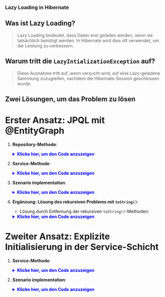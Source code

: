 ### Lazy Loading in Hibernate

## Was ist Lazy Loading?
> Lazy Loading bedeutet, dass Daten erst geladen werden, wenn sie tatsächlich benötigt werden.
> In Hibernate wird dies oft verwendet, um die Leistung zu verbessern.

## Warum tritt die `LazyIntializationException` auf?
> Diese Ausnahme tritt auf, wenn versucht wird, auf eine Lazy-geladene Sammlung zuzugreifen,
> nachdem die Hibernate-Session geschlossen wurde.

## Zwei Lösungen, um das Problem zu lösen

# Erster Ansatz: JPQL mit **@EntityGraph**
1. **Repository-Methode**:
    <details>
    <summary style="color: blue"><strong>Klicke hier, um den Code anzuzeigen</strong></summary>
    
   ```java
     @EntityGraph(attributePaths = {"notes", "employee", "employee.customers"})
     @Query("SELECT c FROM Customer c WHERE c.email = :email")
     Optional<Customer> findByEmailWithNotesAndEmployeeCustomers(@Param("email") String email);
    
    ```
    </details>
2. **Service-Methode**:
    <details>
    <summary style="color: blue"><strong>Klicke hier, um den Code anzuzeigen</strong></summary>
    
   ```java
   @Override
   @Transactional(readOnly = true)
   public Optional<Customer> getCustomerByEmailWithNotesAndEmployeeCustomers(String email) {
        return customerRepository.findByEmailWithNotesAndEmployeeCustomers(email);
   }
   ```
   </details>

3. **Szenario implementation**:
    <details>
    <summary style="color: blue"><strong>Klicke hier, um den Code anzuzeigen</strong></summary>
    
   ```java
    private void scenarioAddNoteToExistingCustomerFirstApproach() {
        // Kunden finden
        Customer customer = customerService.getCustomerByEmail("c.customerB@gmail.com")
                .orElseThrow(() -> new RuntimeException("Kunde nicht gefunden"));
        
        // Neue Notiz erstellen
        Note newNote = Note.builder()
                .interactionType(InteractionType.EMAIL)
                .content("Follow-up Email sent")
                .date(LocalDate.now())
                .build();
        
        noteService.createNoteForCustomer(newNote, customer.getId());

        // Kunden und Notizen laden
        Customer customerF = customerService
                .getCustomerByEmailWithNotesAndEmployeeCustomers("c.customerB@gmail.com")
                .orElseThrow(() -> new RuntimeException("Kunde nicht gefunden"));

        System.out.println(customerF.getNotes());
        System.out.println("Neue Notiz erfolgreich hinzugefügt.");
    }
    ```
    </details>
4. **Ergänzung: Lösung des rekursiven Problems mit `toString()`**:
    - Lösung durch Entfernung der rekursiven `toString()`-Methoden:
    <details>
    <summary style="color: blue"><strong>Klicke hier, um den Code anzuzeigen</strong></summary>
    
   ```java
   
   @Entity
    @Data
    @Builder
    @NoArgsConstructor
    @AllArgsConstructor
    public class Customer {
        @Id
        @GeneratedValue(strategy = GenerationType.IDENTITY)
        private Long id;
        private String firstName;
        private String lastName;
        private String email;
        private String phone;
        private String address;
        private LocalDate lastInteractionDate;

        @ManyToOne
        @JoinColumn(name = "employee_id", nullable = false)
        @JsonIgnoreProperties("customers")
        @ToString.Exclude
        private Employee employee;

        @OneToMany(
                mappedBy = "customer",
                fetch = FetchType.LAZY,
                cascade = CascadeType.ALL,
                orphanRemoval = true
        )
        @ToString.Exclude // Added
        List<Note> notes;

        public void addNote(Note note) {
            if (notes == null) {
                notes = new ArrayList<>();
            }
            notes.add(note);
            note.setCustomer(this);
        }

        public void removeNote(Note note) {
            if (notes == null) {
                return;
            }
            notes.remove(note);
            note.setCustomer(null);
        }
    }

   ```
   </details>

# Zweiter Ansatz: Explizite Initialisierung in der Service-Schicht
1. **Service-Methode**:
    <details>
    <summary style="color: blue"><strong>Klicke hier, um den Code anzuzeigen</strong></summary>
    
   ```java
    @Transactional(readOnly = true)
    public Customer getCustomerWithNotes(Long id) {
        Customer customer = customerRepository.findById(id)
                .orElseThrow(() -> new RuntimeException("Kunde nicht gefunden"));
        customer.getNotes().size();
        return customer;
    }
    ```
    </details>
2. **Szenario implementation**:
    <details>
    <summary style="color: blue"><strong>Klicke hier, um den Code anzuzeigen</strong></summary>
    
   ```java
    private void scenarioAddNoteToExistingCustomerSecondApproach() {
        Customer customer = customerService.getCustomerByEmail("c.customerB@gmail.com")
                .orElseThrow(() -> new RuntimeException("Kunde nicht gefunden"));
        Note newNote = Note.builder()
                .interactionType(InteractionType.EMAIL)
                .content("Follow-up Email sent")
                .date(LocalDate.now())
                .build();
        noteService.createNoteForCustomer(newNote, customer.getId());
        Customer customerF = customerService.getCustomerWithNotes(customer.getId());
        System.out.println(customerF.getNotes());
    }
    ```
    </details>
   